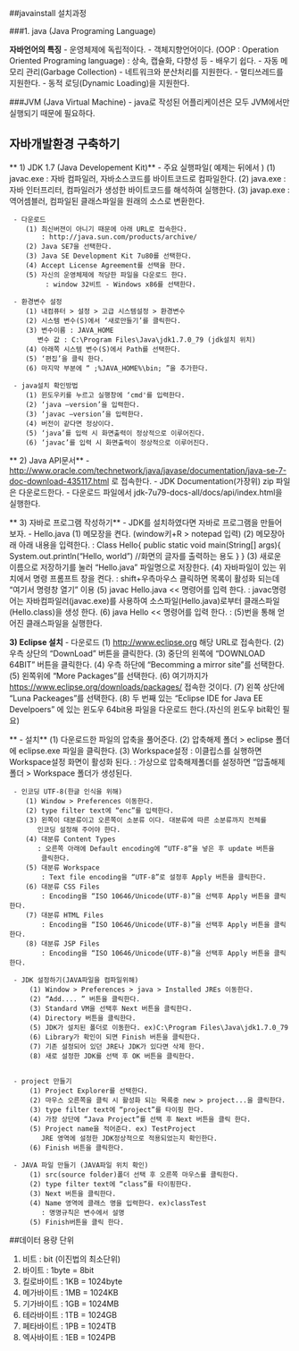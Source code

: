 ##javainstall 
설치과정

###1. java (Java Programing Language)

**자바언어의 특징**
     - 운영체제에 독립적이다.
     - 객체지향언어이다. (OOP : Operation Oriented Programing language)
        : 상속, 캡슐화, 다향성 등
     - 배우기 쉽다. 
     - 자동 메모리 관리(Garbage Collection)
     - 네트워크와 분산처리를 지원한다.
     - 멀티쓰레드를 지원한다.
     - 동적 로딩(Dynamic Loading)을 지원한다.

 ###JVM (Java Virtual Machine)
     - java로 작성된 어플리케이션은 모두 JVM에서만 실행되기 때문에 필요하다.

## 자바개발환경 구축하기
 ** 1) JDK 1.7 (Java Developement Kit)**
     - 주요 실행파일( 예제는 뒤에서 )
        (1) javac.exe
            : 자바 컴파일러, 자바소스코드를 바이트코드로 컴파일한다.
        (2) java.exe
            : 자바 인터프리터, 컴파일러가 생성한 바이트코드를 해석하여 실행한다.
        (3) javap.exe
            : 역어셈블러, 컴파일된 클래스파일을 원래의 소스로 변환한다.

     - 다운로드
        (1) 최신버젼이 아니기 때문에 아래 URL로 접속한다.
            : http://java.sun.com/products/archive/
        (2) Java SE7을 선택한다.
        (3) Java SE Development Kit 7u80를 선택한다.
        (4) Accept License Agreement를 선택을 한다.
        (5) 자신의 운영체제에 적당한 파일을 다운로드 한다.
             : window 32비트 - Windows x86를 선택한다.

     - 환경변수 설정
        (1) 내컴퓨터 > 설정 > 고급 시스템설정 > 환경변수
        (2) 시스템 변수(S)에서 ‘새로만들기’를 클릭한다.
        (3) 변수이름 : JAVA_HOME
           변수 값 : C:\Program Files\Java\jdk1.7.0_79 (jdk설치 위치)
        (4) 아래쪽 시스템 변수(S)에서 Path를 선택한다.
        (5) ‘편집’을 클릭 한다.
        (6) 마지막 부분에 “ ;%JAVA_HOME%\bin; ”을 추가한다.

     - java설치 확인방법
        (1) 윈도우키를 누르고 실행창에 ‘cmd'를 입력한다.
        (2) ‘java –version’을 입력한다.
        (3) ‘javac –version’을 입력한다.
        (4) 버전이 같다면 정상이다.
        (5) ‘java’를 입력 시 화면출력이 정상적으로 이루어진다.
        (6) ‘javac’를 입력 시 화면출력이 정상적으로 이루어진다.


 ** 2) Java API문서**
     - http://www.oracle.com/technetwork/java/javase/documentation/java-se-7-doc-download-435117.html         로 접속한다.
     - JDK Documentation(가장위) zip 파일은 다운로드한다.
     - 다운로드 파일에서 jdk-7u79-docs-all/docs/api/index.html을 실행한다.

 ** 3) 자바로 프로그램 작성하기**
     - JDK를 설치하였다면 자바로 프로그램을 만들어 보자.
     - Hello.java
        (1) 메모장을 켠다. (window키+R > notepad 입력)
        (2) 메모장아래 아래 내용을 입력한다.
           : Class Hello{
                public static void main(String[] args){
			System.out.println(“Hello, world”) //화면의 글자를 출력하는 용도
                 }
              }
        (3) 새로운 이름으로 저장하기를 눌러 “Hello.java” 파일명으로 저장한다.
        (4) 자바파일이 있는 위치에서 명령 프롬프트 창을 켠다.
            : shift+우측마우스 클릭하면 목록이 활성화 되는데 “여기서 명령창 열기” 이용
        (5) javac Hello.java << 명령어를 입력 한다.
            : javac명령어는 자바컴파일러(javac.exe)를 사용하여 소스파일(Hello.java)로부터
             클래스파일(Hello.class)을 생성 한다.
        (6) java Hello << 명령어를 입력 한다.
            : (5)번을 통해 얻어진 클래스파일을 실행한다.


  **3) Eclipse 설치**
     - 다운로드
        (1) http://www.eclipse.org 해당 URL로 접속한다.
        (2) 우측 상단의 “DownLoad” 버튼을 클릭한다.
	   (3) 중단의 왼쪽에 “DOWNLOAD 64BIT” 버튼을 클릭한다.
	   (4) 우측 하단에 “Becomming a mirror site”를 선택한다.
	   (5) 왼쪽위에 “More Packages”를 선택한다.
	   (6) 여기까지가 https://www.eclipse.org/downloads/packages/ 접속한 것이다.
	   (7) 왼쪽 상단에 “Luna Packeages”를 선택한다.
	   (8) 두 번째 있는 “Eclipse IDE for Java EE Develpoers” 에 있는 윈도우 64bit용
           파일을 다운로드 한다.(자신의 윈도우 bit확인 필요)

  **   - 설치**
        (1) 다운로드한 파일의 압축을 풀어준다.
        (2) 압축해제 폴더 > eclipse 폴더에 eclipse.exe 파일을 클릭한다.
        (3) Workspace설정
           : 이클립스를 실행하면 Workspace설정 화면이 활성화 된다.
           : 가상으로 압축해제폴더를 설정하면 “압출해제 폴더 > Workspace 폴더가
             생성된다.

     - 인코딩 UTF-8(한글 인식을 위해)
        (1) Window > Preferences 이동한다.
        (2) type filter text에 “enc”를 입력한다.
        (3) 왼쪽이 대분류이고 오른쪽이 소분류 이다. 대분류에 따른 소분류까지 전체를
           인코딩 설정해 주어야 한다.
        (4) 대분류 Content Types
           : 오른쪽 아래에 Default encoding에 “UTF-8”을 넣은 후 update 버튼을 
            클릭한다.
        (5) 대분류 Workspace
            : Text file encoding을 “UTF-8”로 설정후 Apply 버튼을 클릭한다.
        (6) 대분류 CSS Files
            : Encoding을 “ISO 10646/Unicode(UTF-8)”을 선택후 Apply 버튼을 클릭한다.
        (7) 대분류 HTML Files
            : Encoding을 “ISO 10646/Unicode(UTF-8)”을 선택후 Apply 버튼을 클릭한다.
        (8) 대분류 JSP Files
            : Encoding을 “ISO 10646/Unicode(UTF-8)”을 선택후 Apply 버튼을 클릭한다.

     - JDK 설정하기(JAVA파일을 컴파일위해)
         (1) Window > Preferences > java > Installed JREs 이동한다.
         (2) “Add.... ” 버튼을 클릭한다.
         (3) Standard VM을 선택후 Next 버튼을 클릭한다.
         (4) Directory 버튼을 클릭한다.
         (5) JDK가 설치된 폴더로 이동한다. ex)C:\Program Files\Java\jdk1.7.0_79
         (6) Library가 확인이 되면 Finish 버튼을 클릭한다.
         (7) 기존 설정되어 있던 JRE나 JDK가 있다면 삭제 한다.
         (8) 새로 설정한 JDK를 선택 후 OK 버튼을 클릭한다.


     - project 만들기
         (1) Project Explorer를 선택한다.
         (2) 마우스 오른쪽을 클릭 시 활성화 되는 목록중 new > project...을 클릭한다.
         (3) type filter text에 “project”를 타이핑 한다.
         (4) 가장 상단에 “Java Project”를 선택 후 Next 버튼을 클릭 한다.
         (5) Project name을 적어준다. ex) TestProject
            JRE 영역에 설정한 JDK정상적으로 적용되었는지 확인한다.
         (6) Finish 버튼을 클릭한다.

     - JAVA 파일 만들기 (JAVA파일 위치 확인)
         (1) src(source folder)폴더 선택 후 오른쪽 마우스를 클릭한다.
         (2) type filter text에 “class”를 타이핑한다.
         (3) Next 버튼을 클릭한다.
         (4) Name 영역에 클래스 명을 입력한다. ex)classTest
            : 명명규칙은 변수에서 설명
         (5) Finish버튼을 클릭 한다.

##데이터 용량 단위

1. 비트 : bit (이진법의 최소단위)
2. 바이트 : 1byte = 8bit
3. 킬로바이트 : 1KB = 1024byte
4. 메가바이트 : 1MB = 1024KB
5. 기가바이트 : 1GB = 1024MB
6. 테라바이트 : 1TB = 1024GB
7. 페타바이트 : 1PB = 1024TB
8. 엑사바이트 : 1EB = 1024PB

        

